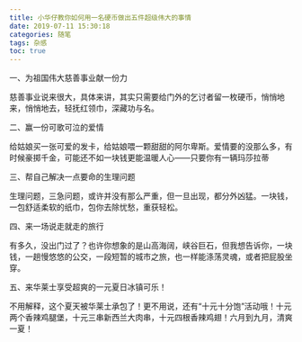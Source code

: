```yaml
---
title: 小华仔教你如何用一名硬币做出五件超级伟大的事情
date: 2019-07-11 15:30:18
categories: 随笔
tags: 杂感
toc: true
---
```

一、为祖国伟大慈善事业献一份力

慈善事业说来很大，具体来讲，其实只需要给门外的乞讨者留一枚硬币，悄悄地来，悄悄地去，轻抚红领巾，深藏功与名。

二、赢一份可歌可泣的爱情

给姑娘买一张可爱的发卡，给姑娘喂一颗甜甜的阿尔卑斯。爱情要的没那么多，有时候豪掷千金，可能还不如一块钱更能温暖人心——只要你有一辆玛莎拉蒂

三、帮自己解决一点要命的生理问题

生理问题，三急问题，或许并没有那么严重，但一旦出现，都分外凶猛。一块钱，一包舒适柔软的纸巾，包你去除忧愁，重获轻松。

四、来一场说走就走的旅行

有多久，没出门过了？也许你想象的是山高海阔，峡谷巨石，但我想告诉你，一块钱，一趟慢悠悠的公交，一段短暂的城市之旅，也一样能涤荡灵魂，或者把屁股坐穿。

五、来华莱士享受超爽的一元夏日冰镇可乐！

不用解释，这个夏天被华莱士承包了！更不用说，还有“十元十分饱”活动哦！十元两个香辣鸡腿堡，十元三串新西兰大肉串，十元四根香辣鸡翅！六月到九月，清爽一夏！
